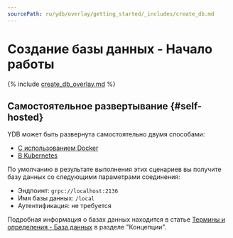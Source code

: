 ```yaml
---
sourcePath: ru/ydb/overlay/getting_started/_includes/create_db.md
---
```

# Создание базы данных - Начало работы

{% include [create_db_overlay.md](create_db_overlay.md) %}

## Самостоятельное развертывание {#self-hosted}

YDB может быть развернута самостоятельно двумя способами:

- [С использованием Docker](../self_hosted/ydb_docker.md)
- [В Kubernetes](../../deploy/orchestrated/concepts.md)

По умолчанию в результате выполнения этих сценариев вы получите базу данных со следующими параметрами соединения:

- Эндпоинт: `grpc://localhost:2136`
- Имя базы данных: `/local`
- Аутентификация: не требуется

Подробная информация о базах данных находится в статье [Термины и определения - База данных](../../concepts/databases.md#database) в разделе "Концепции".